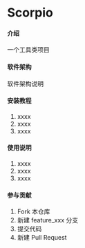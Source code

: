 # Scorpio

#### 介绍
一个工具类项目

#### 软件架构
软件架构说明


#### 安装教程

1.  xxxx
2.  xxxx
3.  xxxx

#### 使用说明

1.  xxxx
2.  xxxx
3.  xxxx

#### 参与贡献

1.  Fork 本仓库
2.  新建 feature_xxx 分支
3.  提交代码
4.  新建 Pull Request



